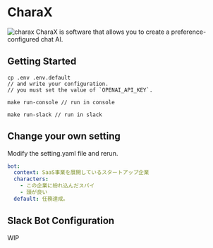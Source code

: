 # CharaX
![charax](https://user-images.githubusercontent.com/20740529/209472454-652dcd1b-da8e-4903-830c-e61af8f729d2.png)
CharaX is software that allows you to create a preference-configured chat AI.

## Getting Started

```
cp .env .env.default
// and write your configuration.
// you must set the value of `OPENAI_API_KEY`.

make run-console // run in console

make run-slack // run in slack
```

## Change your own setting
Modify the setting.yaml file and rerun.

```yaml
bot:
  context: SaaS事業を展開しているスタートアップ企業
  characters:
    - この企業に紛れ込んだスパイ
    - 頭が良い
  default: 任務達成。

```

## Slack Bot Configuration
WIP
